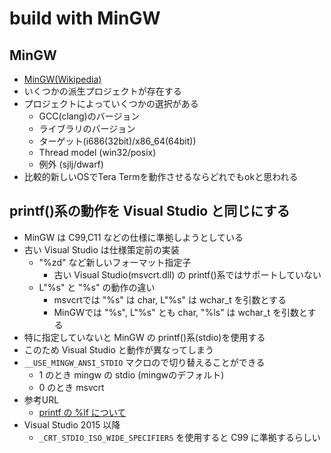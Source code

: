 ﻿build with MinGW
================

## MinGW

- [MinGW(Wikipedia)](https://ja.wikipedia.org/wiki/MinGW)
- いくつかの派生プロジェクトが存在する
- プロジェクトによっていくつかの選択がある
  - GCC(clang)のバージョン
  - ライブラリのバージョン
  - ターゲット(i686(32bit)/x86_64(64bit))
  - Thread model (win32/posix)
  - 例外 (sjlj/dwarf)
- 比較的新しいOSでTera Termを動作させるならどれでもokと思われる

## printf()系の動作を Visual Studio と同じにする

- MinGW は C99,C11 などの仕様に準拠しようとしている
- 古い Visual Studio は仕様策定前の実装
  - "%zd" など新しいフォーマット指定子
    - 古い Visual Studio(msvcrt.dll) の printf()系ではサポートしていない
  - L"%s" と "%s" の動作の違い
    - msvcrtでは "%s" は char, L"%s" は wchar_t を引数とする
    - MinGWでは "%s", L"%s" とも char, "%ls" は wchar_t を引数とする
- 特に指定していないと MinGW の printf()系(stdio)を使用する
- このため Visual Studio と動作が異なってしまう
- `__USE_MINGW_ANSI_STDIO` マクロので切り替えることができる
  - 1 のとき mingw の stdio (mingwのデフォルト)
  - 0 のとき msvcrt
- 参考URL
  - [printf の %lf について](https://ja.stackoverflow.com/questions/34013/printf-%E3%81%AE-lf-%E3%81%AB%E3%81%A4%E3%81%84%E3%81%A6)
- Visual Studio 2015 以降
  - `_CRT_STDIO_ISO_WIDE_SPECIFIERS` を使用すると C99 に準拠するらしい
